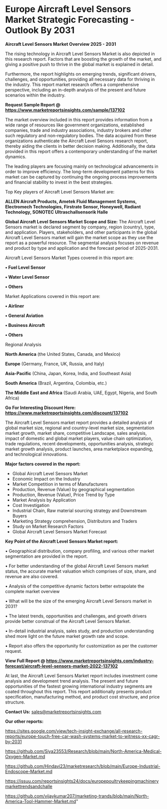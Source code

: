  # Europe Aircraft Level Sensors Market Strategic Forecasting - Outlook By 2031

<Strong> Aircraft Level Sensors Market Overview 2025 - 2031</strong>

The rising technology in Aircraft Level Sensors Market is also depicted in this research report. Factors that are boosting the growth of the market, and giving a positive push to thrive in the global market is explained in detail.

Furthermore, the report highlights on emerging trends, significant drivers, challenges, and opportunities, providing all necessary data for thriving in the industry. This report market research offers a comprehensive perspective, including an in-depth analysis of the present and future scenarios within the industry.

<strong>Request Sample Report @ <a href=https://www.marketreportsinsights.com/sample/137102>https://www.marketreportsinsights.com/sample/137102</a></strong>

The market overview included in this report provides information from a wide range of resources like government organizations, established companies, trade and industry associations, industry brokers and other such regulatory and non-regulatory bodies. The data acquired from these organizations authenticate the Aircraft Level Sensors research report, thereby aiding the clients in better decision making. Additionally, the data provided in this report offers a contemporary understanding of the market dynamics.

The leading players are focusing mainly on technological advancements in order to improve efficiency. The long-term development patterns for this market can be captured by continuing the ongoing process improvements and financial stability to invest in the best strategies.

Top Key players of Aircraft Level Sensors Market are:

<strong>ALLEN Aircraft Products, Ametek Fluid Management Systems, Electromech Technologies, Firstrate Sensor, Honeywell, Radiant Technology, SONOTEC Ultraschallsensorik Halle</strong>

<strong><b>Global Aircraft Level Sensors Market Scope and Size:</b></strong>
The Aircraft Level Sensors market is declared segment by company, region (country), type, and application. Players, stakeholders, and other participants in the global Aircraft Level Sensors market will gain the market scope as they use the report as a powerful resource. The segmental analysis focuses on revenue and product by type and application and the forecast period of 2025-2031.

Aircraft Level Sensors Market Types covered in this report are:

<strong>• Fuel Level Sensor

• Water Level Sensor

• Others</strong>

Market Applications covered in this report are:

<strong>• Airliner

• General Aviation

• Business Aircraft

• Others</strong> 

Regional Analysis

<strong>North America</strong> (the United States, Canada, and Mexico)

<strong>Europe</strong> (Germany, France, UK, Russia, and Italy)

<strong>Asia-Pacific</strong> (China, Japan, Korea, India, and Southeast Asia)

<strong>South America</strong> (Brazil, Argentina, Colombia, etc.)

<strong>The Middle East and Africa</strong> (Saudi Arabia, UAE, Egypt, Nigeria, and South Africa)

<strong>Go For Interesting Discount Here: <a href=https://www.marketreportsinsights.com/discount/137102>https://www.marketreportsinsights.com/discount/137102</a></strong>

The Aircraft Level Sensors market report provides a detailed analysis of global market size, regional and country-level market size, segmentation market growth, market share, competitive Landscape, sales analysis, impact of domestic and global market players, value chain optimization, trade regulations, recent developments, opportunities analysis, strategic market growth analysis, product launches, area marketplace expanding, and technological innovations.

<strong><b>Major factors covered in the report:</b></strong>
<ul>
  <li>Global Aircraft Level Sensors Market </li>
  <li>Economic Impact on the Industry</li>
  <li>Market Competition in terms of Manufacturers</li>
  <li>Production, Revenue (Value) by geographical segmentation</li>
  <li>Production, Revenue (Value), Price Trend by Type</li>
  <li>Market Analysis by Application</li>
  <li>Cost Investigation</li>
  <li>Industrial Chain, Raw material sourcing strategy and Downstream Buyers</li>
  <li>Marketing Strategy comprehension, Distributors and Traders</li>
  <li>Study on Market Research Factors</li>
  <li>Global Aircraft Level Sensors Market Forecast</li>
</ul>

<strong><b>Key Point of the Aircraft Level Sensors Market report:</b></strong>

• Geographical distribution, company profiling, and various other market segmentation are provided in the report.

• For better understanding of the global Aircraft Level Sensors market status, the accurate market valuation which comprises of size, share, and revenue are also covered.

• Analysis of the competitive dynamic factors better extrapolate the complete market overview

• What will be the size of the emerging Aircraft Level Sensors market in 2031?

• The latest trends, opportunities and challenges, and growth drivers provide better construal of the Aircraft Level Sensors Market.

• In-detail industrial analysis, sales study, and production understanding shed more light on the future market growth rate and scope.

• Report also offers the opportunity for customization as per the customer request.

<strong><b>View Full Report @ <a href=https://www.marketreportsinsights.com/industry-forecast/aircraft-level-sensors-market-2022-137102>https://www.marketreportsinsights.com/industry-forecast/aircraft-level-sensors-market-2022-137102</a></b></strong>


At last, the Aircraft Level Sensors Market report includes investment come analysis and development trend analysis. The present and future opportunities of the fastest growing international industry segments are coated throughout this report. This report additionally presents product specification, manufacturing method, and product cost structure, and price structure.

<strong>Contact Us:</strong>
sales@marketreportsinsights.com

<strong>Our other reports:</strong>

<a href=https://sites.google.com/view/tech-insight-exchange/all-research-reports/europe-touch-free-car-wash-systems-market-to-witness-xx-cagr-by-2031>https://sites.google.com/view/tech-insight-exchange/all-research-reports/europe-touch-free-car-wash-systems-market-to-witness-xx-cagr-by-2031</a>

<a href=https://github.com/Siya23553/Research/blob/main/North-America-Medical-Oxygen-Market.md>https://github.com/Siya23553/Research/blob/main/North-America-Medical-Oxygen-Market.md</a>

<a href=https://github.com/Hindavi23/marketresearch/blob/main/Europe-Industrial-Endoscope-Market.md>https://github.com/Hindavi23/marketresearch/blob/main/Europe-Industrial-Endoscope-Market.md</a>

<a href=https://issuu.com/reportsinsights24/docs/europepoultrykeepingmachinerymarkettrendsandchalle>https://issuu.com/reportsinsights24/docs/europepoultrykeepingmachinerymarkettrendsandchalle</a>

<a href=https://github.com/vijaykumar207/marketing-trands/blob/main/North-America-Tool-Hammer-Market.md>https://github.com/vijaykumar207/marketing-trands/blob/main/North-America-Tool-Hammer-Market.md</a>"
